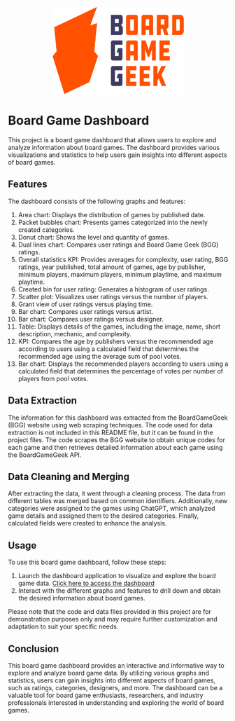 <p align="center">
  <img src="./BoardGameGeek_Logo.svg.png" alt="Alt Text" width="300" height="200">
</p>

# Board Game Dashboard

This project is a board game dashboard that allows users to explore and analyze information about board games. The dashboard provides various visualizations and statistics to help users gain insights into different aspects of board games.

## Features

The dashboard consists of the following graphs and features:

1. Area chart: Displays the distribution of games by published date.
2. Packet bubbles chart: Presents games categorized into the newly created categories.
3. Donut chart: Shows the level and quantity of games.
4. Dual lines chart: Compares user ratings and Board Game Geek (BGG) ratings.
5. Overall statistics KPI: Provides averages for complexity, user rating, BGG ratings, year published, total amount of games, age by publisher, minimum players, maximum players, minimum playtime, and maximum playtime.
6. Created bin for user rating: Generates a histogram of user ratings.
7. Scatter plot: Visualizes user ratings versus the number of players.
8. Grant view of user ratings versus playing time.
9. Bar chart: Compares user ratings versus artist.
10. Bar chart: Compares user ratings versus designer.
11. Table: Displays details of the games, including the image, name, short description, mechanic, and complexity.
12. KPI: Compares the age by publishers versus the recommended age according to users using a calculated field that determines the recommended age using the average sum of pool votes.
13. Bar chart: Displays the recommended players according to users using a calculated field that determines the percentage of votes per number of players from pool votes.

## Data Extraction

The information for this dashboard was extracted from the BoardGameGeek (BGG) website using web scraping techniques. The code used for data extraction is not included in this README file, but it can be found in the project files. The code scrapes the BGG website to obtain unique codes for each game and then retrieves detailed information about each game using the BoardGameGeek API.

## Data Cleaning and Merging

After extracting the data, it went through a cleaning process. The data from different tables was merged based on common identifiers. Additionally, new categories were assigned to the games using ChatGPT, which analyzed game details and assigned them to the desired categories. Finally, calculated fields were created to enhance the analysis.

## Usage

To use this board game dashboard, follow these steps:

1. Launch the dashboard application to visualize and explore the board game data. [Click here to access the dashboard](https://public.tableau.com/views/Project5_Dashboard_BGG/Dashboard?:language=en-US&publish=yes&:display_count=n&:origin=viz_share_link)
2. Interact with the different graphs and features to drill down and obtain the desired information about board games.

Please note that the code and data files provided in this project are for demonstration purposes only and may require further customization and adaptation to suit your specific needs.

## Conclusion

This board game dashboard provides an interactive and informative way to explore and analyze board game data. By utilizing various graphs and statistics, users can gain insights into different aspects of board games, such as ratings, categories, designers, and more. The dashboard can be a valuable tool for board game enthusiasts, researchers, and industry professionals interested in understanding and exploring the world of board games.
